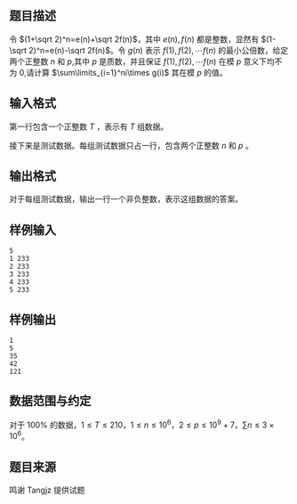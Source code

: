 ## 题目描述
令 $(1+\sqrt 2)^n=e(n)+\sqrt 2f(n)$，其中 $e(n),f(n)$ 都是整数，显然有 $(1-\sqrt 2)^n=e(n)-\sqrt 2f(n)$。令 $g(n)$ 表示 $f(1),f(2),\cdots f(n)$ 的最小公倍数，给定两个正整数 $n$ 和 $p$,其中 $p$ 是质数，并且保证 $f(1),f(2),\cdots f(n)$ 在模 $p$ 意义下均不为 $0$,请计算 $\sum\limits_{i=1}^ni\times g(i)$ 其在模 $p$ 的值。
## 输入格式
第一行包含一个正整数 $T$ ，表示有 $T$ 组数据。

接下来是测试数据。每组测试数据只占一行，包含两个正整数 $n$ 和 $p$ 。
## 输出格式
对于每组测试数据，输出一行一个非负整数，表示这组数据的答案。
## 样例输入
```plain
5
1 233
2 233
3 233
4 233
5 233
```
## 样例输出
```plain
1
5
35
42
121
```
## 数据范围与约定
对于 $100\%$ 的数据，$1\le T\le 210$，$1\le n\le 10^6$，$2\le p\le 10^9+7$，$\sum n\le 3\times 10^6$。
## 题目来源
鸣谢 Tangjz 提供试题
